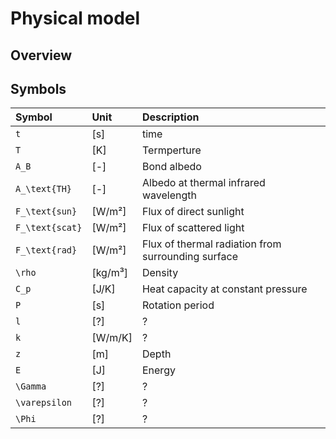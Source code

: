 # Physical model

## Overview



## Symbols

| Symbol | Unit | Description |
| :----- | :--- | :---------- |
| ``t`` | [s] | time |
| ``T`` | [K] | Termperture |
| ``A_B`` | [-] | Bond albedo |
| ``A_\text{TH}`` | [-] | Albedo at thermal infrared wavelength |
| ``F_\text{sun}`` | [W/m²] | Flux of direct sunlight |
| ``F_\text{scat}`` | [W/m²] | Flux of scattered light |
| ``F_\text{rad}`` | [W/m²] | Flux of thermal radiation from surrounding surface |
| ``\rho`` | [kg/m³] | Density |
| ``C_p`` | [J/K] | Heat capacity at constant pressure |
| ``P`` | [s] | Rotation period |
| ``l`` | [?] | ? |
| ``k`` | [W/m/K] | ? |
| ``z`` | [m] | Depth |
| ``E`` | [J] | Energy |
| ``\Gamma`` | [?] | ? |
| ``\varepsilon`` | [?] | ? |
| ``\Phi`` | [?] | ? |
